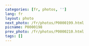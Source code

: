 ```yaml
---
categories: [fr, photos, '']
lang: fr
layout: photo
next_photo: /fr/photos/P0000199.html
picname: P0000198
prev_photo: /fr/photos/P0000210.html
tags: []
---
```

